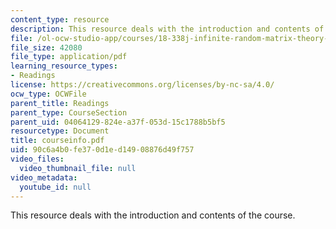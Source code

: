```yaml
---
content_type: resource
description: This resource deals with the introduction and contents of the course.
file: /ol-ocw-studio-app/courses/18-338j-infinite-random-matrix-theory-fall-2004/90c6a4b0fe370d1ed14908876d49f757_courseinfo.pdf
file_size: 42080
file_type: application/pdf
learning_resource_types:
- Readings
license: https://creativecommons.org/licenses/by-nc-sa/4.0/
ocw_type: OCWFile
parent_title: Readings
parent_type: CourseSection
parent_uid: 04064129-824e-a37f-053d-15c1788b5bf5
resourcetype: Document
title: courseinfo.pdf
uid: 90c6a4b0-fe37-0d1e-d149-08876d49f757
video_files:
  video_thumbnail_file: null
video_metadata:
  youtube_id: null
---
```

This resource deals with the introduction and contents of the course.
